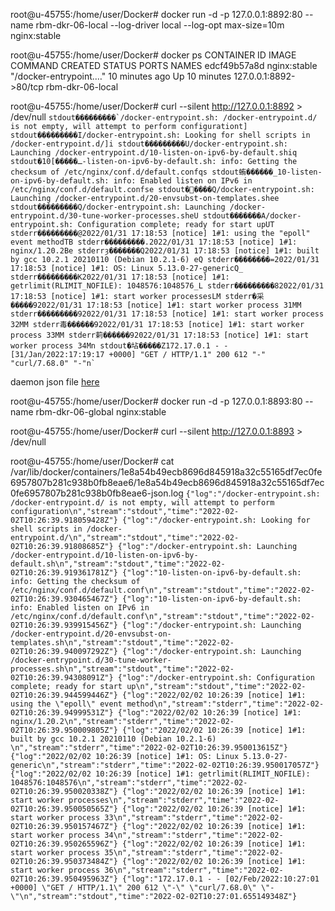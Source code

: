 root@u-45755:/home/user/Docker# docker run -d -p 127.0.0.1:8892:80 --name rbm-dkr-06-local --log-driver local --log-opt max-size=10m nginx:stable

root@u-45755:/home/user/Docker# docker ps 
CONTAINER ID   IMAGE          COMMAND                  CREATED         STATUS          PORTS                    NAMES
edcf49b57a8d   nginx:stable   "/docker-entrypoint.…"   10 minutes ago    Up 10 minutes   127.0.0.1:8892->80/tcp   rbm-dkr-06-local

root@u-45755:/home/user/Docker# curl --silent http://127.0.0.1:8892 > /dev/null
``
stdout���������`/docker-entrypoint.sh: /docker-entrypoint.d/ is not empty, will attempt to perform configurationt]
stdout���������I/docker-entrypoint.sh: Looking for shell scripts in /docker-entrypoint.d/]i
stdout���������U/docker-entrypoint.sh: Launching /docker-entrypoint.d/10-listen-on-ipv6-by-default.shiq
stdout�ـ�����]10-listen-on-ipv6-by-default.sh: info: Getting the checksum of /etc/nginx/conf.d/default.confqs
stdout蛕������_10-listen-on-ipv6-by-default.sh: info: Enabled listen on IPv6 in /etc/nginx/conf.d/default.confse
stdout�󝃯����Q/docker-entrypoint.sh: Launching /docker-entrypoint.d/20-envsubst-on-templates.shee
stdout���������Q/docker-entrypoint.sh: Launching /docker-entrypoint.d/30-tune-worker-processes.sheU
stdout�������A/docker-entrypoint.sh: Configuration complete; ready for start upUT
stderr���������@2022/01/31 17:18:53 [notice] 1#1: using the "epoll" event methodTB
stderr���������.2022/01/31 17:18:53 [notice] 1#1: nginx/1.20.2Be
stderrȝ�������Q2022/01/31 17:18:53 [notice] 1#1: built by gcc 10.2.1 20210110 (Debian 10.2.1-6) eQ
stderr��������=2022/01/31 17:18:53 [notice] 1#1: OS: Linux 5.13.0-27-genericQ_
stderr���������K2022/01/31 17:18:53 [notice] 1#1: getrlimit(RLIMIT_NOFILE): 1048576:1048576_L
stderr���������82022/01/31 17:18:53 [notice] 1#1: start worker processesLM
stderr�采�����92022/01/31 17:18:53 [notice] 1#1: start worker process 31MM
stderr���������92022/01/31 17:18:53 [notice] 1#1: start worker process 32MM
stderr毒������92022/01/31 17:18:53 [notice] 1#1: start worker process 33MM
stderr䓶������92022/01/31 17:18:53 [notice] 1#1: start worker process 34Mn
stdout�坫�����Z172.17.0.1 - - [31/Jan/2022:17:19:17 +0000] "GET / HTTP/1.1" 200 612 "-" "curl/7.68.0" "-"n` 
``

daemon json file [here](https://github.com/uladzimarkov/docker-6/blob/main/daemon.json)

root@u-45755:/home/user/Docker# docker run -d -p 127.0.0.1:8893:80 --name rbm-dkr-06-global  nginx:stable

root@u-45755:/home/user/Docker# curl --silent http://127.0.0.1:8893 > /dev/null

root@u-45755:/home/user/Docker# cat /var/lib/docker/containers/1e8a54b49ecb8696d845918a32c55165df7ec0fe6957807b281c938b0fb8eae6/1e8a54b49ecb8696d845918a32c55165df7ec0fe6957807b281c938b0fb8eae6-json.log 
``
{"log":"/docker-entrypoint.sh: /docker-entrypoint.d/ is not empty, will attempt to perform configuration\n","stream":"stdout","time":"2022-02-02T10:26:39.918059428Z"}
{"log":"/docker-entrypoint.sh: Looking for shell scripts in /docker-entrypoint.d/\n","stream":"stdout","time":"2022-02-02T10:26:39.91808685Z"}
{"log":"/docker-entrypoint.sh: Launching /docker-entrypoint.d/10-listen-on-ipv6-by-default.sh\n","stream":"stdout","time":"2022-02-02T10:26:39.919361781Z"}
{"log":"10-listen-on-ipv6-by-default.sh: info: Getting the checksum of /etc/nginx/conf.d/default.conf\n","stream":"stdout","time":"2022-02-02T10:26:39.930465467Z"}
{"log":"10-listen-on-ipv6-by-default.sh: info: Enabled listen on IPv6 in /etc/nginx/conf.d/default.conf\n","stream":"stdout","time":"2022-02-02T10:26:39.939915456Z"}
{"log":"/docker-entrypoint.sh: Launching /docker-entrypoint.d/20-envsubst-on-templates.sh\n","stream":"stdout","time":"2022-02-02T10:26:39.940097292Z"}
{"log":"/docker-entrypoint.sh: Launching /docker-entrypoint.d/30-tune-worker-processes.sh\n","stream":"stdout","time":"2022-02-02T10:26:39.94308091Z"}
{"log":"/docker-entrypoint.sh: Configuration complete; ready for start up\n","stream":"stdout","time":"2022-02-02T10:26:39.944599446Z"}
{"log":"2022/02/02 10:26:39 [notice] 1#1: using the \"epoll\" event method\n","stream":"stderr","time":"2022-02-02T10:26:39.94999531Z"}
{"log":"2022/02/02 10:26:39 [notice] 1#1: nginx/1.20.2\n","stream":"stderr","time":"2022-02-02T10:26:39.950009805Z"}
{"log":"2022/02/02 10:26:39 [notice] 1#1: built by gcc 10.2.1 20210110 (Debian 10.2.1-6) \n","stream":"stderr","time":"2022-02-02T10:26:39.950013615Z"}
{"log":"2022/02/02 10:26:39 [notice] 1#1: OS: Linux 5.13.0-27-generic\n","stream":"stderr","time":"2022-02-02T10:26:39.950017057Z"}
{"log":"2022/02/02 10:26:39 [notice] 1#1: getrlimit(RLIMIT_NOFILE): 1048576:1048576\n","stream":"stderr","time":"2022-02-02T10:26:39.950020338Z"}
{"log":"2022/02/02 10:26:39 [notice] 1#1: start worker processes\n","stream":"stderr","time":"2022-02-02T10:26:39.950050565Z"}
{"log":"2022/02/02 10:26:39 [notice] 1#1: start worker process 33\n","stream":"stderr","time":"2022-02-02T10:26:39.950157467Z"}
{"log":"2022/02/02 10:26:39 [notice] 1#1: start worker process 34\n","stream":"stderr","time":"2022-02-02T10:26:39.950265596Z"}
{"log":"2022/02/02 10:26:39 [notice] 1#1: start worker process 35\n","stream":"stderr","time":"2022-02-02T10:26:39.950373484Z"}
{"log":"2022/02/02 10:26:39 [notice] 1#1: start worker process 36\n","stream":"stderr","time":"2022-02-02T10:26:39.950495963Z"}
{"log":"172.17.0.1 - - [02/Feb/2022:10:27:01 +0000] \"GET / HTTP/1.1\" 200 612 \"-\" \"curl/7.68.0\" \"-\"\n","stream":"stdout","time":"2022-02-02T10:27:01.655149348Z"}
``
